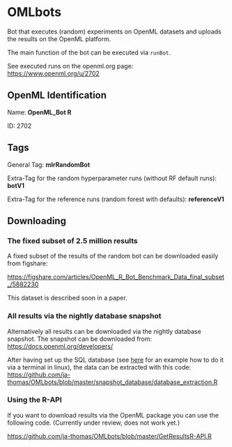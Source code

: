 # OMLbots

Bot that executes (random) experiments on OpenML datasets and uploads the results on the OpenML platform. 

The main function of the bot can be executed via `runBot`. 

See executed runs on the openml.org page: https://www.openml.org/u/2702

## OpenML Identification

Name: **OpenML_Bot R**

ID: 2702

## Tags

General Tag: **mlrRandomBot**

Extra-Tag for the random hyperparameter runs (without RF default runs): **botV1**

Extra-Tag for the reference runs (random forest with defaults): **referenceV1**

## Downloading

### The fixed subset of 2.5 million results

A fixed subset of the results of the random bot can be downloaded easily from figshare: 

https://figshare.com/articles/OpenML_R_Bot_Benchmark_Data_final_subset_/5882230

This dataset is described soon in a paper. 

### All results via the nightly database snapshot

Alternatively all results can be downloaded via the nightly database snapshot.
The snapshot can be downloaded from: https://docs.openml.org/developers/

After having set up the SQL database (see [here](https://github.com/ja-thomas/OMLbots/blob/master/snapshot_database/readme_download) for an example how to do it via a terminal in linux), the data can be extracted with this code: https://github.com/ja-thomas/OMLbots/blob/master/snapshot_database/database_extraction.R

### Using the R-API

If you want to download results via the OpenML package you can use the following code. (Currently under review, does not work yet.)

https://github.com/ja-thomas/OMLbots/blob/master/GetResultsR-API.R
